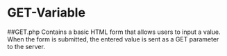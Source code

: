 # GET-Variable

##GET.php
Contains a basic HTML form that allows users to input a value. When the form is submitted, the entered value is sent as a GET parameter to the server.

